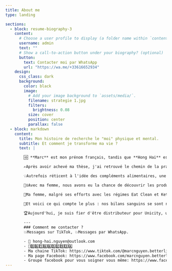 ```yaml
---
title: About me
type: landing

sections:
  - block: resume-biography-3
    content:
      # Choose a user profile to display (a folder name within `content/authors/`)
      username: admin
      text: ""
      # Show a call-to-action button under your biography? (optional)
      button:
        text: Contacter moi par WhatsApp
        url: "https://wa.me/+33616652934"
    design:
      css_class: dark
      background:
        color: black
        image:
          # Add your image background to `assets/media/`.
          filename: strategie 1.jpg
          filters:
            brightness: 0.08
          size: cover
          position: center
          parallax: false 
  - block: markdown
    content:
      title: Mon histoire de recherche le "moi" physique et mental.
      subtitle: Et comment je transforme ma vie ?
      text: |        

        🆔 **Marc** est mon prénom français, tandis que **Hong Hai** est mon prénom vietnamien.

        ✍️Après avoir achevé ma thèse, j'ai retrouvé le chemin de la pratique en ingénierie et j'occupe aujourd'hui le poste de Référent Structure au sein du Service Ouvrage d'Art d'un groupe multidisciplinaire. Mon grand-père, qui pratiquait la médecine traditionnelle, a éveillé en moi un profond intérêt pour les soins de santé proactifs. C'est en quête d'améliorer la santé de ma famille et la mienne que j'ai acquis, peu à peu, des connaissances précieuses dans ce domaine.

        💡Autrefois réticent à l'idée des compléments alimentaires, une conversation avec un ami visionnaire, désireux de marier médecine traditionnelle et moderne, a changé ma perspective. Les compléments alimentaires à base de plantes incarnent cet esprit harmonieux, particulièrement bénéfique pour la prévention et les soins, complétant judicieusement les traitements médicamenteux dès le début des cures.

        🏃‍♀️Avec ma femme, nous avons eu la chance de découvrir les produits d'Unicity, qui résonnent parfaitement avec notre philosophie de vie. En adoptant le programme "Transformation métabolique" et en intégrant Feel Great dans notre quotidien, j'ai constaté une amélioration spectaculaire de mon métabolisme : une perte de 10 kg, une réduction de 8 cm de mon tour de taille, et plus aucun problème de cholestérol ni de carence en vitamine D.

        🎀Ma femme, malgré ses efforts avec les régimes Eat Clean et Keto, n'avait jamais réussi à réduire son tour de taille. Pourtant, grâce à ce programme, non seulement elle a atteint cet objectif, mais elle a aussi éradiqué la migraine qui la tourmentait depuis plus de 15 ans. Elle n'a plus de résistance à l'insuline ni de sinusite.

        🥇Et voici ce qui compte le plus : nos bilans sanguins se sont nettement améliorés. Rien ne peut mentir face à un bilan sanguin, et nous avons partagé cette solution avec toute notre grande famille 👨‍👩‍👧‍👦.
        
        🏆Aujourd'hui, je suis fier d'être distributeur pour Unicity, une entreprise de premier plan dans le domaine des compléments alimentaires, dont les produits sont disponibles dans 64 pays. Si vous êtes intéressé par ce programme de santé ou par l'opportunité commerciale, je vous invite chaleureusement à rejoindre notre réseau.

        ---
        ### Comment me contacter ?
        💥Messages sur TikTok, 💥Messages par WhatsApp.

        - 📧 hong-hai.nguyen@outlook.com
        - 📳0️⃣6️⃣1️⃣6️⃣6️⃣5️⃣2️⃣9️⃣3️⃣4️⃣
        - Ma chaine TikTok: https://www.tiktok.com/@marcnguyen.betterlife
        - Ma page Facebook: https://www.facebook.com/marcnguyen.betterlife
        - Groupe facebook pour vous soigner vous même: https://www.facebook.com/groups/lhq1fr
---
```



